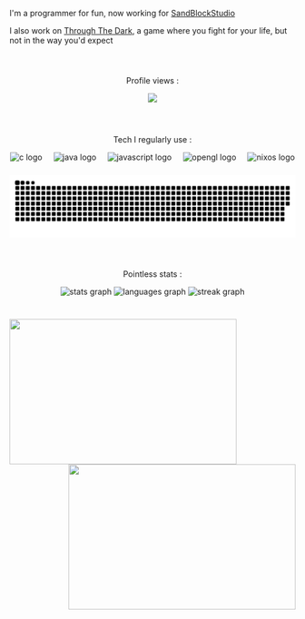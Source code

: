 <p align="left">I'm a programmer for fun, now working for <a href="https://sandblockstudios.com/">SandBlockStudio</a></p>
<p align="left">I also work on <a href="https://someboringnerd.xyz/projects/ttd">Through The Dark</a>, a game where you fight for your life, but not in the way you'd expect</p>

###

<br>
<p align="center">Profile views : </p>
<div align="center">
  <img src="https://profile-counter.glitch.me/SomeBoringNerd/count.svg?"  />
</div>

###

<br>
<p align="center">Tech I regularly use : </p>
<div align="center">
  <img src="https://cdn.jsdelivr.net/gh/devicons/devicon/icons/c/c-original.svg" height="40" alt="c logo"  />
  <img width="12" />
  <img src="https://cdn.jsdelivr.net/gh/devicons/devicon/icons/java/java-original.svg" height="40" alt="java logo"  />
  <img width="12" />
  <img src="https://cdn.jsdelivr.net/gh/devicons/devicon/icons/javascript/javascript-original.svg" height="40" alt="javascript logo"  />
  <img width="12" />
  <img src="https://cdn.jsdelivr.net/gh/devicons/devicon/icons/opengl/opengl-original.svg" height="40" alt="opengl logo"  />
  <img width="12" />
  <img src="https://cdn.jsdelivr.net/gh/devicons/devicon/icons/nixos/nixos-original.svg" height="40" alt="nixos logo"  />
</div>

###

<img src="https://raw.githubusercontent.com/SomeBoringNerd/SomeBoringNerd/output/snake.svg" alt="Snake animation" />

###

<br>
<p align="center">Pointless stats : </p>

<div align="center">
  <img src="https://github-readme-stats.vercel.app/api?username=SomeBoringNerd&hide_title=false&hide_rank=false&show_icons=true&include_all_commits=true&count_private=true&disable_animations=false&theme=dracula&locale=en&hide_border=false&order=1" height="150" alt="stats graph"  />
  <img src="https://github-readme-stats.vercel.app/api/top-langs?username=SomeBoringNerd&locale=en&hide_title=false&layout=compact&card_width=320&langs_count=5&theme=dracula&hide_border=false&order=2" height="150" alt="languages graph"  />
  <img src="https://streak-stats.demolab.com?user=SomeBoringNerd&locale=en&mode=weekly&theme=dracula&hide_border=false&border_radius=5&order=3" height="150" alt="streak graph"  />
</div>

###

<br clear="both">
<div align="center">
  <img align="left" height="256" width="400" src="https://raw.githubusercontent.com/cat-milk/Anime-Girls-Holding-Programming-Books/master/C/Komi_san_C.png"  />
  <img align="right" height="256" width="400" src="https://raw.githubusercontent.com/cat-milk/Anime-Girls-Holding-Programming-Books/master/Java/Kuriyama_Mirai_reading_OOP_and_Java.png"  />
</div>
